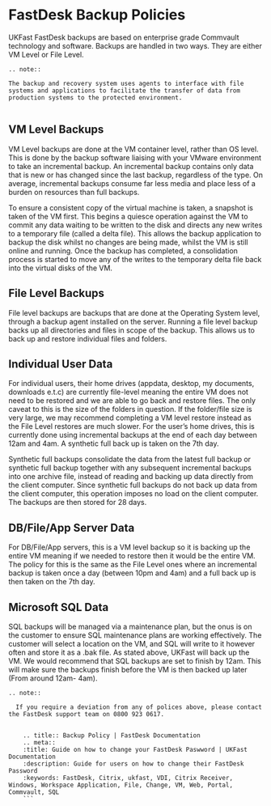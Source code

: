 # FastDesk Backup Policies

UKFast FastDesk backups are based on enterprise grade Commvault technology and software. Backups are handled in two ways. They are either VM Level or File Level.

```eval_rst
.. note::

The backup and recovery system uses agents to interface with file systems and applications to facilitate the transfer of data from production systems to the protected environment.  
   
```

## VM Level Backups

VM Level backups are done at the VM container level, rather than OS level. This is done by the backup software liaising with your VMware environment to take an incremental backup. An incremental backup contains only data that is new or has changed since the last backup, regardless of the type. On average, incremental backups consume far less media and place less of a burden on resources than full backups.

To ensure a consistent copy of the virtual machine is taken, a snapshot is taken of the VM first. This begins a quiesce operation against the VM to commit any data waiting to be written to the disk and directs any new writes to a temporary file (called a delta file). This allows the backup application to backup the disk whilst no changes are being made, whilst the VM is still online and running. Once the backup has completed, a consolidation process is started to move any of the writes to the temporary delta file back into the virtual disks of the VM.

## File Level Backups

File level backups are backups that are done at the Operating System level, through a backup agent installed on the server. Running a file level backup backs up all directories and files in scope of the backup. This allows us to back up and restore individual files and folders.

## Individual User Data

For individual users, their home drives (appdata, desktop, my documents, downloads e.t.c) are currently file-level meaning the entire VM does not need to be restored and we are able to go back and restore files. The only caveat to this is the size of the folders in question. If the folder/file size is very large, we may recommend completing a VM level restore instead as the File Level restores are much slower. For the user’s home drives, this is currently done using incremental backups at the end of each day between 12am and 4am. A synthetic full back up is taken on the 7th day. 

Synthetic full backups consolidate the data from the latest full backup or synthetic full backup together with any subsequent incremental backups into one archive file, instead of reading and backing up data directly from the client computer. Since synthetic full backups do not back up data from the client computer, this operation imposes no load on the client computer. The backups are then stored for 28 days. 

## DB/File/App Server Data

For DB/File/App servers, this is a VM level backup so it is backing up the entire VM meaning if we needed to restore then it would be the entire VM. The policy for this is the same as the File Level ones where an incremental backup is taken once a day (between 10pm and 4am) and a full back up is then taken on the 7th day.

## Microsoft SQL Data

SQL backups will be managed via a maintenance plan, but the onus is on the customer to ensure SQL maintenance plans are working effectively. The customer will select a location on the VM, and SQL will write to it however often and store it as a .bak file. As stated above, UKFast will back up the VM. We would recommend that SQL backups are set to finish by 12am. This will make sure the backups finish before the VM is then backed up later (From around 12am- 4am).  

```eval_rst
.. note::

  If you require a deviation from any of polices above, please contact the FastDesk support team on 0800 923 0617.
   
```
  ```eval_rst
      .. title:: Backup Policy | FastDesk Documentation
      .. meta::
      :title: Guide on how to change your FastDesk Paswword | UKFast Documentation
      :description: Guide for users on how to change their FastDesk Password
      :keywords: FastDesk, Citrix, ukfast, VDI, Citrix Receiver, Windows, Workspace Application, File, Change, VM, Web, Portal, Commvault, SQL
      ```  



